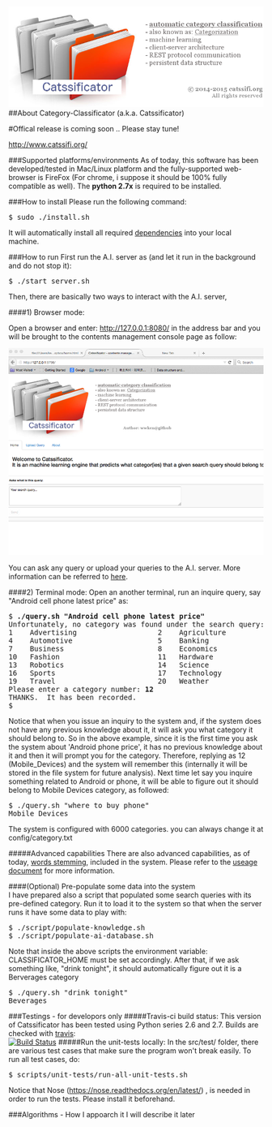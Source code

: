 <img src="src/main/web/lib/bootstrap/img/category-classificator.png">
##About Category-Classificator (a.k.a. Catssificator)

#Offical release is coming soon .. Please stay tune!

http://www.catssifi.org/

###Supported platforms/environments
As of today, this software has been developed/tested in Mac/Linux platform and the fully-supported web-browser is FireFox (For chrome, i suppose it should be 100% fully compatible as well).  The <b>python 2.7x</b> is required to be installed. 

###How to install
Please run the following command:
<pre>
$ sudo ./install.sh
</pre>

It will automatically install all required <a href=doc/dependencies.md target=_blank>dependencies</a> into your local machine.  

###How to run
First run the A.I. server as (and let it run in the background and do not stop it):
<pre>
$ ./start_server.sh
</pre>

Then, there are basically two ways to interact with the A.I. server, 

####1) Browser mode:

Open a browser and enter: http://127.0.0.1:8080/ in the address bar and you will be brought to the contents management console page as follow:

<img src="doc/screenshot-web-1.png"/>

You can ask any query or upload your queries to the A.I. server.  More information can be referred to <a href="doc/web.md" target="_blank">here</a>.

####2) Terminal mode:
Open an another terminal, run an inquire query, say "Android cell phone latest price" as:
<pre>
$ <b>./query.sh "Android cell phone latest price"</b>
Unfortunately, no category was found under the search query:Android cell phone latest price ...Please pick a category it should belong to:
1    Advertising                   2    Agriculture                   3    Art
4    Automotive                    5    Banking                       6    Berverages
7    Business                      8    Economics                     9    Education
10   Fashion                       11   Hardware                      12   Mobile_Devices
13   Robotics                      14   Science                       15   Social_Media
16   Sports                        17   Technology                    18   Television
19   Travel                        20   Weather
Please enter a category number: <b>12</b>
THANKS.  It has been recorded.
$
</pre>
Notice that when you issue an inquiry to the system and, if the system does not have any previous knowledge about it, it will ask you what category it should belong to.  So in the above example, since it is the first time you ask the system about 'Android phone price', it has no previous knowledge about it and then it will prompt you for the category.  Therefore, replying as 12 (Mobile_Devices) and the system will remember this (internally it will be stored in the file system for future analysis).  Next time let say you inquire something related to Android or phone, it will be able to figure out it should belong to Mobile Devices category, as followed:

<pre>
$ ./query.sh "where to buy phone"
Mobile_Devices
</pre>

The system is configured with 6000 categories.  you can always change it at config/category.txt 

#####Advanced capabilities
There are also advanced capabilities, as of today, <a href="doc/usage.md#words-stemming" target=_blank>words stemming</a>, included in the system.  Please refer to the <a href="doc/usage.md" target=_blank>useage document</a> for more information.

####(Optional) Pre-populate some data into the system  
I have prepared also a script that populated some search queries with its pre-defined category.  Run it to load it to the system so that when the server runs it have some data to play with:
<pre>
$ ./script/populate-knowledge.sh
$ ./script/populate-ai-database.sh
</pre>
Note that inside the above scripts the environment variable: CLASSIFICATOR_HOME must be set accordingly.
After that, if we ask something like, "drink tonight", it should automatically figure out it is a Berverages category
<pre>
$ ./query.sh "drink tonight"
Beverages
</pre>

###Testings - for developors only
#####Travis-ci build status:
This version of Catssificator has been tested using Python series 2.6 and 2.7. Builds are checked with <a href="https://travis-ci.org/wwken/category-classificator" target="_blank">travis</a>:<br/>
[![Build Status](https://travis-ci.org/wwken/category-classificator.svg)](https://travis-ci.org/wwken/category-classificator)
#####Run the unit-tests locally:
In the src/test/ folder, there are various test cases that make sure the program won't break easily.  To run all test cases, do:
<pre>
$ scripts/unit-tests/run-all-unit-tests.sh
</pre>
Notice that Nose (https://nose.readthedocs.org/en/latest/) , is needed in order to run the tests.  Please install it beforehand.


###Algorithms - How I appoarch it
I will describe it later


